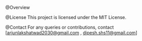 @Overview

 

@License
This project is licensed under the MIT License.

@Contact
For any queries or contributions, contact [arjunlakshatwad2030@gmail.com , dipesh.shs11@gmail.com]

